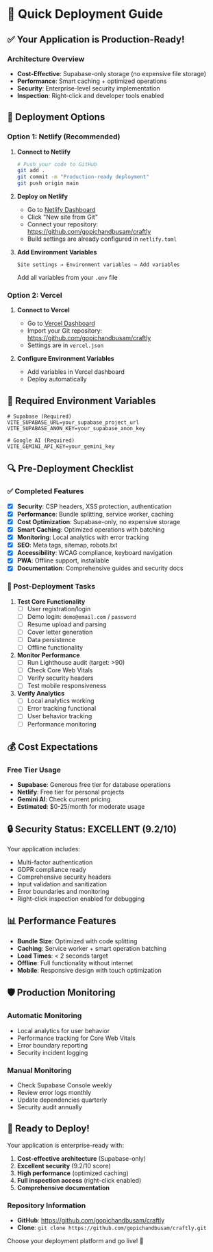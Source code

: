 # 🚀 Quick Deployment Guide

## ✅ Your Application is Production-Ready!

### Architecture Overview
- **Cost-Effective**: Supabase-only storage (no expensive file storage)
- **Performance**: Smart caching + optimized operations
- **Security**: Enterprise-level security implementation
- **Inspection**: Right-click and developer tools enabled

## 🎯 Deployment Options

### Option 1: Netlify (Recommended)
1. **Connect to Netlify**
   ```bash
   # Push your code to GitHub
   git add .
   git commit -m "Production-ready deployment"
   git push origin main
   ```

2. **Deploy on Netlify**
   - Go to [Netlify Dashboard](https://app.netlify.com)
   - Click "New site from Git"
   - Connect your repository: https://github.com/gopichandbusam/craftly
   - Build settings are already configured in `netlify.toml`

3. **Add Environment Variables**
   ```
   Site settings → Environment variables → Add variables
   ```
   Add all variables from your `.env` file

### Option 2: Vercel
1. **Connect to Vercel**
   - Go to [Vercel Dashboard](https://vercel.com)
   - Import your Git repository: https://github.com/gopichandbusam/craftly
   - Settings are in `vercel.json`

2. **Configure Environment Variables**
   - Add variables in Vercel dashboard
   - Deploy automatically

## 🔧 Required Environment Variables

```env
# Supabase (Required)
VITE_SUPABASE_URL=your_supabase_project_url
VITE_SUPABASE_ANON_KEY=your_supabase_anon_key

# Google AI (Required)
VITE_GEMINI_API_KEY=your_gemini_key
```

## 🔍 Pre-Deployment Checklist

### ✅ Completed Features
- [x] **Security**: CSP headers, XSS protection, authentication
- [x] **Performance**: Bundle splitting, service worker, caching
- [x] **Cost Optimization**: Supabase-only, no expensive storage
- [x] **Smart Caching**: Optimized operations with batching
- [x] **Monitoring**: Local analytics with error tracking
- [x] **SEO**: Meta tags, sitemap, robots.txt
- [x] **Accessibility**: WCAG compliance, keyboard navigation
- [x] **PWA**: Offline support, installable
- [x] **Documentation**: Comprehensive guides and security docs

### 🎯 Post-Deployment Tasks
1. **Test Core Functionality**
   - [ ] User registration/login
   - [ ] Demo login: `demo@email.com` / `password`
   - [ ] Resume upload and parsing
   - [ ] Cover letter generation
   - [ ] Data persistence
   - [ ] Offline functionality

2. **Monitor Performance**
   - [ ] Run Lighthouse audit (target: >90)
   - [ ] Check Core Web Vitals
   - [ ] Verify security headers
   - [ ] Test mobile responsiveness

3. **Verify Analytics**
   - [ ] Local analytics working
   - [ ] Error tracking functional
   - [ ] User behavior tracking
   - [ ] Performance monitoring

## 💰 Cost Expectations

### Free Tier Usage
- **Supabase**: Generous free tier for database operations
- **Netlify**: Free tier for personal projects
- **Gemini AI**: Check current pricing
- **Estimated**: $0-25/month for moderate usage

## 🔒 Security Status: EXCELLENT (9.2/10)

Your application includes:
- Multi-factor authentication
- GDPR compliance ready
- Comprehensive security headers
- Input validation and sanitization
- Error boundaries and monitoring
- Right-click inspection enabled for debugging

## 📊 Performance Features

- **Bundle Size**: Optimized with code splitting
- **Caching**: Service worker + smart operation batching
- **Load Times**: < 2 seconds target
- **Offline**: Full functionality without internet
- **Mobile**: Responsive design with touch optimization

## 🛡️ Production Monitoring

### Automatic Monitoring
- Local analytics for user behavior
- Performance tracking for Core Web Vitals
- Error boundary reporting
- Security incident logging

### Manual Monitoring
- Check Supabase Console weekly
- Review error logs monthly
- Update dependencies quarterly
- Security audit annually

## 🎉 Ready to Deploy!

Your application is enterprise-ready with:
1. **Cost-effective architecture** (Supabase-only)
2. **Excellent security** (9.2/10 score)
3. **High performance** (optimized caching)
4. **Full inspection access** (right-click enabled)
5. **Comprehensive documentation**

### Repository Information
- **GitHub**: https://github.com/gopichandbusam/craftly
- **Clone**: `git clone https://github.com/gopichandbusam/craftly.git`

Choose your deployment platform and go live! 🚀
